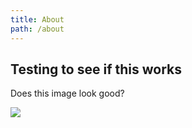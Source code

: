 ```yaml
---
title: About
path: /about
---
```

## Testing to see if this works

Does this image look good?

![](/images/download.jpeg)
